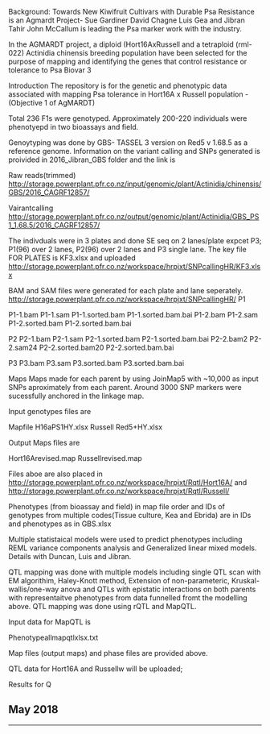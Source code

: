 Background:
Towards New Kiwifruit Cultivars with Durable Psa Resistance is an Agmardt Project- Sue Gardiner David Chagne Luis Gea and Jibran Tahir
John McCallum is leading the Psa marker work with the industry.

In the AGMARDT project, a diploid (Hort16AxRussell and a tetraploid (rml-022) Actinidia chinensis breeding population have been selected for the purpose of mapping and identifying the genes that control resistance or tolerance to Psa Biovar 3

Introduction
The repository is for the genetic and phenotypic data associated with mapping Psa tolerance in Hort16A x Russell population - (Objective 1 of AgMARDT)

Total 236 F1s were genotyped. Approximately 200-220 individuals were phenotyepd in two bioassays and field.

Genoytyping was done by GBS- TASSEL 3 version on Red5 v 1.68.5 as a reference genome.
Information on the variant calling and SNPs generated is proivided in 2016_Jibran_GBS folder and the link is 

Raw reads(trimmed)
http://storage.powerplant.pfr.co.nz/input/genomic/plant/Actinidia/chinensis/GBS/2016_CAGRF12857/ 

Vairantcalling
http://storage.powerplant.pfr.co.nz/output/genomic/plant/Actinidia/GBS_PS1_1.68.5/2016_CAGRF12857/

The indivduals were in 3 plates and done SE seq on 2 lanes/plate expcet P3; P1(96) over 2 lanes, P2(96) over 2 lanes and P3 single lane. The key file FOR PLATES is 	KF3.xlsx and uploaded
http://storage.powerplant.pfr.co.nz/workspace/hrpjxt/SNPcallingHR/KF3.xlsx

BAM and SAM files were generated for each plate and lane seperately.
http://storage.powerplant.pfr.co.nz/workspace/hrpjxt/SNPcallingHR/
P1

P1-1.bam
P1-1.sam
P1-1.sorted.bam
P1-1.sorted.bam.bai
P1-2.bam
P1-2.sam
P1-2.sorted.bam
P1-2.sorted.bam.bai

P2
P2-1.bam
P2-1.sam
P2-1.sorted.bam
P2-1.sorted.bam.bai
P2-2.bam2
P2-2.sam24 
P2-2.sorted.bam20 
P2-2.sorted.bam.bai

P3
P3.bam
P3.sam
P3.sorted.bam
P3.sorted.bam.bai


Maps
Maps made for each parent by using JoinMap5 with ~10,000 as input SNPs aproximately from each parent. Around 3000 SNP markers were sucessfully anchored in the linkage map.

Input genotypes files are

Mapfile H16aPS1HY.xlsx
Russell Red5+HY.xlsx

Output Maps files are

Hort16Arevised.map
Russellrevised.map

Files aboe are also placed in 
http://storage.powerplant.pfr.co.nz/workspace/hrpjxt/Rqtl/Hort16A/
and
http://storage.powerplant.pfr.co.nz/workspace/hrpjxt/Rqtl/Russell/

Phenotypes (from bioassay and field) in map file order and IDs of genotypes from multiple codes(Tissue culture, Kea and Ebrida) are in 
IDs and phenotypes as in GBS.xlsx

Multiple statistaical models were used to predict phenotypes including REML variance components analysis and Generalized linear mixed models. Details with Duncan, Luis and Jibran.

QTL mapping was done with multiple models including single QTL scan with EM algorithim, Haley-Knott method, Extension of non-parameteric, Kruskal-wallis/one-way anova and QTLs with epistatic interactions on both parents with representaitve phenotypes from data funnelled fromt the modelling above. QTL mapping was done using rQTL and MapQTL.

Input data for MapQTL is

Phenotypeallmapqtlxlsx.txt 

Map files (output maps) and phase files are provided above.


QTL data for Hort16A and Russellw will be uploaded;




Results for Q
## May 2018

------------
